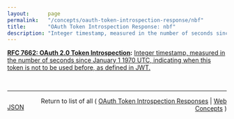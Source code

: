 ```yaml
---
layout:      page
permalink:   "/concepts/oauth-token-introspection-response/nbf"
title:       "OAuth Token Introspection Response: nbf"
description: "Integer timestamp, measured in the number of seconds since January 1 1970 UTC, indicating when this token is not to be used before, as defined in JWT."
---
```


**[RFC 7662: OAuth 2.0 Token Introspection](/specs/IETF/RFC/7662 "This specification defines a method for a protected resource to query an OAuth 2.0 authorization server to determine the active state of an OAuth 2.0 token and to determine meta-information about this token. OAuth 2.0 deployments can use this method to convey information about the authorization context of the token from the authorization server to the protected resource."):** [Integer timestamp, measured in the number of seconds since January 1 1970 UTC, indicating when this token is not to be used before, as defined in JWT.](http://tools.ietf.org/html/rfc7662#section-2.2 "Read documentation for OAuth Token Introspection Response &#34;nbf&#34;")

<br/>
<hr/>

<p style="float : left"><a href="./nbf.json" title="JSON representing this particular Web Concept value">JSON</a></p>
<p style="text-align: right">Return to list of all ( <a href="../oauth-token-introspection-responses">OAuth Token Introspection Responses</a> | <a href="../">Web Concepts</a> )</p>
